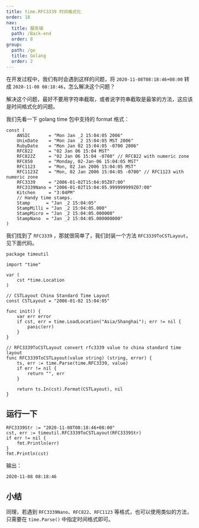 ```yaml
---
title: time.RFC3339 时间格式化
order: 18
nav:
  title: 服务端
  path: /Back-end
  order: 8
group:
  path: /go
  title: Golang
  order: 2
---
```


在开发过程中，我们有时会遇到这样的问题，将 `2020-11-08T08:18:46+08:00` 转成 `2020-11-08 08:18:46`，怎么解决这个问题？

解决这个问题，最好不要用字符串截取，或者说字符串截取是最笨的方法，这应该是时间格式化的问题。

我们先看一下 golang time 包中支持的 format 格式：

```
const (
	ANSIC       = "Mon Jan _2 15:04:05 2006"
	UnixDate    = "Mon Jan _2 15:04:05 MST 2006"
	RubyDate    = "Mon Jan 02 15:04:05 -0700 2006"
	RFC822      = "02 Jan 06 15:04 MST"
	RFC822Z     = "02 Jan 06 15:04 -0700" // RFC822 with numeric zone
	RFC850      = "Monday, 02-Jan-06 15:04:05 MST"
	RFC1123     = "Mon, 02 Jan 2006 15:04:05 MST"
	RFC1123Z    = "Mon, 02 Jan 2006 15:04:05 -0700" // RFC1123 with numeric zone
	RFC3339     = "2006-01-02T15:04:05Z07:00"
	RFC3339Nano = "2006-01-02T15:04:05.999999999Z07:00"
	Kitchen     = "3:04PM"
	// Handy time stamps.
	Stamp      = "Jan _2 15:04:05"
	StampMilli = "Jan _2 15:04:05.000"
	StampMicro = "Jan _2 15:04:05.000000"
	StampNano  = "Jan _2 15:04:05.000000000"
)
```

我们找到了 `RFC3339` ，那就很简单了，我们封装一个方法 `RFC3339ToCSTLayout`，见下面代码。

```
package timeutil

import "time"

var (
	cst *time.Location
)

// CSTLayout China Standard Time Layout
const CSTLayout = "2006-01-02 15:04:05"

func init() {
	var err error
	if cst, err = time.LoadLocation("Asia/Shanghai"); err != nil {
		panic(err)
	}
}

// RFC3339ToCSTLayout convert rfc3339 value to china standard time layout
func RFC3339ToCSTLayout(value string) (string, error) {
	ts, err := time.Parse(time.RFC3339, value)
	if err != nil {
		return "", err
	}

	return ts.In(cst).Format(CSTLayout), nil
}

```

## 运行一下

```
RFC3339Str := "2020-11-08T08:18:46+08:00"
cst, err := timeutil.RFC3339ToCSTLayout(RFC3339Str)
if err != nil {
	fmt.Println(err)
}
fmt.Println(cst)
```

输出：

```
2020-11-08 08:18:46
```

## 小结

同理，若遇到 `RFC3339Nano`、`RFC822`、`RFC1123` 等格式，也可以使用类似的方法，只需要在 `time.Parse()` 中指定时间格式即可。
